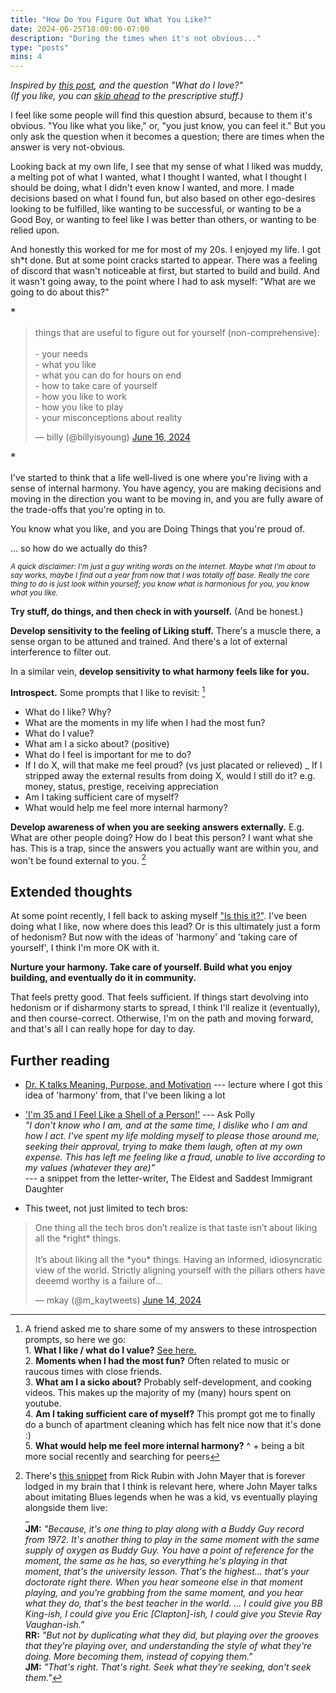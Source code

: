 ```yaml
---
title: "How Do You Figure Out What You Like?"
date: 2024-06-25T18:00:00-07:00
description: "During the times when it's not obvious..."
type: "posts"
mins: 4
---
```


_Inspired by <a target="_blank" href="https://ninetydays.substack.com/p/day-15-reality-check">this post</a>, and the question "What _do_ I love?"_  
_(If you like, you can <a href="#tell-me">skip ahead</a> to the prescriptive stuff.)_

I feel like some people will find this question absurd, because to them it's obvious. "You like what you like," or, "you just know, you can feel it." But you only ask the question when it becomes a question; there are times when the answer is very not-obvious.

Looking back at my own life, I see that my sense of what I liked was muddy, a melting pot of what I wanted, what I thought I wanted, what I thought I should be doing, what I didn't even know I wanted, and more. I made decisions based on what I found fun, but also based on other ego-desires looking to be fulfilled, like wanting to be successful, or wanting to be a Good Boy, or wanting to feel like I was better than others, or wanting to be relied upon.

And honestly this worked for me for most of my 20s. I enjoyed my life. I got sh*t done. But at some point cracks started to appear. There was a feeling of discord that wasn't noticeable at first, but started to build and build. And it wasn't going away, to the point where I had to ask myself: "What are we going to do about this?"

<big>\*</big>

<blockquote class="twitter-tweet"><p lang="en" dir="ltr">things that are useful to figure out for yourself (non-comprehensive):<br><br>- your needs<br>- what you like<br>- what you can do for hours on end<br>- how to take care of yourself<br>- how you like to work<br>- how you like to play<br>- your misconceptions about reality</p>&mdash; billy (@billyisyoung) <a href="https://twitter.com/billyisyoung/status/1802205881939198266?ref_src=twsrc%5Etfw">June 16, 2024</a></blockquote> <script async src="https://platform.twitter.com/widgets.js" charset="utf-8"></script>

<a name="tell-me"></a>
<big>\*</big>

I've started to think that a life well-lived is one where you're living with a sense of internal harmony. You have agency, you are making decisions and moving in the direction you want to be moving in, and you are fully aware of the trade-offs that you're opting in to.

You know what you like, and you are Doing Things that you're proud of.

… so how do we actually do this?

<small>_A quick disclaimer: I'm just a guy writing words on the internet. Maybe what I'm about to say  works, maybe I find out a year from now that I was totally off base. Really the core thing to do is just look within yourself; you know what is harmonious for you, you know what you like._</small>

**Try stuff, do things, and then check in with yourself.** (And be honest.)

**Develop sensitivity to the feeling of Liking stuff.** There's a muscle there, a sense organ to be attuned and trained. And there's a lot of external interference to filter out.

In a similar vein, **develop sensitivity to what harmony feels like for you.**

**Introspect.** Some prompts that I like to revisit: [^1]
- What do I like? Why?
- What are the moments in my life when I had the most fun?
- What do I value?
- What am I a sicko about? (positive)
- What do I feel is important for me to do?
- If I do X, will that make me feel proud? (vs just placated or relieved)
_ If I stripped away the external results from doing X, would I still do it? e.g. money, status, prestige, receiving appreciation
- Am I taking sufficient care of myself?
- What would help me feel more internal harmony?

**Develop awareness of when you are seeking answers externally.** E.g. What are other people doing? How do I beat this person? I want what she has. This is a trap, since the answers you actually want are within you, and won't be found external to you. [^2]

<a name="motto"></a>
## Extended thoughts
At some point recently, I fell back to asking myself <a target="_blank" href="https://billy.dev/posts/sabbatical-notes/6/">"Is this it?"</a>. I've been doing what I like, now where does this lead? Or is this ultimately just a form of hedonism? But now with the ideas of 'harmony' and 'taking care of yourself', I think I'm more OK with it.

**Nurture your harmony. Take care of yourself. Build what you enjoy building, and eventually do it in community.**

That feels pretty good. That feels sufficient. If things start devolving into hedonism or if disharmony starts to spread, I think I'll realize it (eventually), and then course-correct. Otherwise, I'm on the path and moving forward, and that's all I can really hope for day to day.

## Further reading
- <a target="_blank" href="https://www.youtube.com/live/AiXiyLJz8-U?si=TKC8dgh4GZF6Jeob&t=1246">Dr. K talks Meaning, Purpose, and Motivation</a> --- lecture where I got this idea of 'harmony' from, that I've been liking a lot

- <a target="_blank" href="https://www.ask-polly.com/p/im-35-and-i-feel-like-a-shell-of">'I'm 35 and I Feel Like a Shell of a Person!'</a> --- Ask Polly  
_"I don’t know who I am, and at the same time, I dislike who I am and how I act. I've spent my life molding myself to please those around me, seeking their approval, trying to make them laugh, often at my own expense. This has left me feeling like a fraud, unable to live according to my values (whatever they are)"_  
--- a snippet from the letter-writer, The Eldest and Saddest Immigrant Daughter

- This tweet, not just limited to tech bros:
<blockquote class="twitter-tweet"><p lang="en" dir="ltr">One thing all the tech bros don’t realize is that taste isn’t about liking all the *right* things.<br><br>It’s about liking all the *you* things. Having an informed, idiosyncratic view of the world. Strictly aligning yourself with the pillars others have deeemd worthy is a failure of…</p>&mdash; mkay (@m_kaytweets) <a href="https://twitter.com/m_kaytweets/status/1801627208517140625?ref_src=twsrc%5Etfw">June 14, 2024</a></blockquote> <script async src="https://platform.twitter.com/widgets.js" charset="utf-8"></script>


[^1]: A friend asked me to share some of my answers to these introspection prompts, so here we go:  
1\. **What I like / what do I value?** <a target="_blank" href="https://billy.dev/start-here">See here.</a>  
2\. **Moments when I had the most fun?** Often related to music or raucous times with close friends.  
3\. **What am I a sicko about?** Probably self-development, and cooking videos. This makes up the majority of my (many) hours spent on youtube.  
4\. **Am I taking sufficient care of myself?** This prompt got me to finally do a bunch of apartment cleaning which has felt nice now that it's done :)  
5\. **What would help me feel more internal harmony?** ^ + being a bit more social recently and searching for peers

[^2]: There's <a target="_blank" href="https://youtu.be/AaaOoyclkE8?si=7e7iuUEqPivK2vYL&t=660">this snippet</a> from Rick Rubin with John Mayer that is forever lodged in my brain that I think is relevant here, where John Mayer talks about imitating Blues legends when he was a kid, vs eventually playing alongside them live:  
_  
**JM:** _"Because, it's one thing to play along with a Buddy Guy record from 1972. It's another thing to play in the same moment with the same supply of oxygen as Buddy Guy. You have a point of reference for the moment, the same as he has, so everything he's playing in that moment, that's the university lesson. That's the highest... that's your doctorate right there. When you hear someone else in that moment playing, and you're grabbing from the same moment, and you hear what they do, that's the best teacher in the world. ... I could give you BB King-ish, I could give you Eric [Clapton]-ish, I could give you Stevie Ray Vaughan-ish."_  
**RR:** _"But not by duplicating what they did, but playing over the grooves that they're playing over, and understanding the style of what they're doing. More becoming them, instead of copying them."_  
**JM:** _"That's right. That's right. Seek what they're seeking, don't seek them."_  
